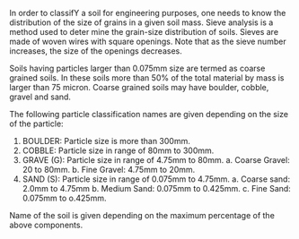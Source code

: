 In order to classifY a soil for engineering purposes, one needs to know the distribution of the size of grains in a given soil mass. Sieve analysis is a method used to deter mine the grain-size distribution of soils. Sieves are made of woven wires with square openings. Note that as the sieve number increases, the size of the openings decreases.

Soils having particles larger than 0.075mm size are termed as coarse grained soils. In these soils more than 50% of the total material by mass is larger than 75 micron. Coarse grained soils may have boulder, cobble, gravel and sand. 

The following particle classification names are given depending on the size of the particle:
1. BOULDER: Particle size is more than 300mm.
2. COBBLE: Particle size in range of 80mm to 300mm.
3. GRAVE (G): Particle size in range of 4.75mm to 80mm.
	a. Coarse Gravel: 20 to 80mm.
	b. Fine Gravel: 4.75mm to 20mm.
4. SAND (S): Particle size in range of 0.075mm to 4.75mm.
a. Coarse sand: 2.0mm to 4.75mm
b. Medium Sand: 0.075mm to 0.425mm.
c. Fine Sand: 0.075mm to o.425mm.

Name of the soil is given depending on the maximum percentage of the above components.
